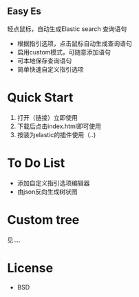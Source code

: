 ## Easy Es
  轻点鼠标，自动生成Elastic search 查询语句
  
* 根据指引选项，点击鼠标自动生成查询语句
* 启用custom模式，可随意添加语句
* 可本地保存查询语句
* 简单快速自定义指引选项
  
# Quick Start

1. 打开（链接）立即使用
2. 下载后点击index.html即可使用
3. 按装为elastic的插件使用（..)

# To Do List

* 添加自定义指引选项编辑器
* 由json反向生成树状图
 
# Custom tree
见....

# License
* BSD
